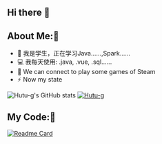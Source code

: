 ## Hi there 👋

## About Me:🧑
- 🏦 我是学生，正在学习Java......,Spark......  
- 💻 我每天使用: .java, .vue, .sql......  
- 👯 We can connect to play some games of Steam  
- ⚡ Now my state  

![Hutu-g's GitHub stats](https://github-readme-stats.vercel.app/api?username=Hutu-g&show_icons=true&theme=radical)
[![Hutu-g](https://github-readme-stats.vercel.app/api/top-langs/?username=Hutu-g&layout=compact)](https://github.com/anuraghazra/github-readme-stats)
## My Code:📝
[![Readme Card](https://github-readme-stats.vercel.app/api/pin/?username=anuraghazra&repo=github-readme-stats)](https://github.com/anuraghazra/github-readme-stats)
